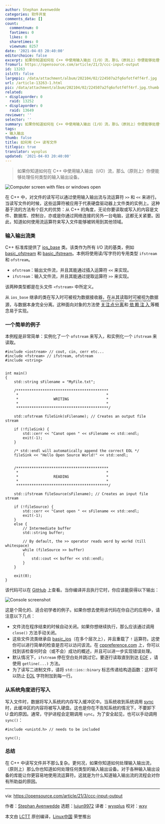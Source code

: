 ```yaml
---
author: Stephan Avenwedde
categories: 软件开发
comments_data: []
count:
  commentnum: 0
  favtimes: 0
  likes: 0
  sharetimes: 0
  viewnum: 8257
date: '2021-04-03 20:40:00'
editorchoice: false
excerpt: 如果你知道如何在 C++ 中使用输入输出（I/O）流，那么（原则上）你便能够处理任何类型的输入输出设备。
fromurl: https://opensource.com/article/21/3/ccc-input-output
id: 13263
islctt: false
largepic: /data/attachment/album/202104/02/224507a2fq6ofotf4ff4rf.jpg
url: /article-13263-1.html
pic: /data/attachment/album/202104/02/224507a2fq6ofotf4ff4rf.jpg.thumb.jpg
related:
- displayorder: 0
  raid: 13252
- displayorder: 0
  raid: 13649
reviewer: ''
selector: ''
summary: 如果你知道如何在 C++ 中使用输入输出（I/O）流，那么（原则上）你便能够处理任何类型的输入输出设备。
tags:
- 输入输出
thumb: false
title: 如何用 C++ 读写文件
titlepic: true
translator: wyxplus
updated: '2021-04-03 20:40:00'
---
```



> 
> 如果你知道如何在 C++ 中使用输入输出（I/O）流，那么（原则上）你便能够处理任何类型的输入输出设备。
> 
> 
> 


![](/data/attachment/album/202104/02/224507a2fq6ofotf4ff4rf.jpg "Computer screen with files or windows open")


在 C++ 中，对文件的读写可以通过使用输入输出流与流运算符 `>>` 和 `<<` 来进行。当读写文件的时候，这些运算符被应用于代表硬盘驱动器上文件类的实例上。这种基于流的方法有个巨大的优势：从 C++ 的角度，无论你要读取或写入的内容是文件、数据库、控制台，亦或是你通过网络连接的另外一台电脑，这都无关紧要。因此，知道如何使用流运算符来写入文件能够被转用到其他领域。


### 输入输出流类


C++ 标准库提供了 [ios\_base](https://en.cppreference.com/w/cpp/io/ios_base) 类。该类作为所有 I/O 流的基类，例如 [basic\_ofstream](https://en.cppreference.com/w/cpp/io/basic_ofstream) 和 [basic\_ifstream](https://en.cppreference.com/w/cpp/io/basic_ifstream)。本例将使用读/写字符的专用类型 `ifstream` 和 `ofstream`。


* `ofstream`：输出文件流，并且其能通过插入运算符 `<<` 来实现。
* `ifstream`：输入文件流，并且其能通过提取运算符 `>>` 来实现。


该两种类型都是在头文件 `<fstream>` 中所定义。


从 `ios_base` 继承的类在写入时可被视为数据接收器，在从其读取时可被视为数据源，与数据本身完全分离。这种面向对象的方法使 <ruby> <a href="https://en.wikipedia.org/wiki/Separation_of_concerns">  关注点分离 </a> <rt>  separation of concerns </rt></ruby> 和 <ruby> <a href="https://en.wikipedia.org/wiki/Dependency_injection">  依赖注入 </a> <rt>  dependency injection </rt></ruby> 等概念易于实现。


### 一个简单的例子


本例程是非常简单：实例化了一个 `ofstream` 来写入，和实例化一个 `ifstream` 来读取。



```
#include <iostream> // cout, cin, cerr etc...
#include <fstream> // ifstream, ofstream
#include <string>


int main()
{
    std::string sFilename = "MyFile.txt";    

    /******************************************
     *                                        *
     *                WRITING                 *
     *                                        *
     ******************************************/

    std::ofstream fileSink(sFilename); // Creates an output file stream

    if (!fileSink) {
        std::cerr << "Canot open " << sFilename << std::endl;
        exit(-1);
    }

    /* std::endl will automatically append the correct EOL */
    fileSink << "Hello Open Source World!" << std::endl;


    /******************************************
     *                                        *
     *                READING                 *
     *                                        *
     ******************************************/
   
    std::ifstream fileSource(sFilename); // Creates an input file stream

    if (!fileSource) {
        std::cerr << "Canot open " << sFilename << std::endl;
        exit(-1);
    }
    else {
        // Intermediate buffer
        std::string buffer;

        // By default, the >> operator reads word by workd (till whitespace)
        while (fileSource >> buffer)
        {
            std::cout << buffer << std::endl;
        }
    }

    exit(0);
}

```

该代码可以在 [GitHub](https://github.com/hANSIc99/cpp_input_output) 上查看。当你编译并且执行它时，你应该能获得以下输出：


![Console screenshot](/data/attachment/album/202104/02/224559znrekkvosgldny2v.png "Console screenshot")


这是个简化的、适合初学者的例子。如果你想去使用该代码在你自己的应用中，请注意以下几点：


* 文件流在程序结束的时候自动关闭。如果你想继续执行，那么应该通过调用 `close()` 方法手动关闭。
* 这些文件流类继承自 [basic\_ios](https://en.cppreference.com/w/cpp/io/basic_ios)（在多个层次上），并且重载了 `!` 运算符。这使你可以进行简单的检查是否可以访问该流。在 [cppreference.com](https://en.cppreference.com/w/cpp/io/basic_ios/operator!) 上，你可以找到该检查何时会（或不会）成功的概述，并且可以进一步实现错误处理。
* 默认情况下，`ifstream` 停在空白处并跳过它。要逐行读取直到到达 [EOF](https://en.wikipedia.org/wiki/Newline) ，请使用 `getline(...)` 方法。
* 为了读写二进制文件，请将 `std::ios::binary` 标志传递给构造函数：这样可以防止 [EOL](https://en.wikipedia.org/wiki/Newline) 字符附加到每一行。


### 从系统角度进行写入


写入文件时，数据将写入系统的内存写入缓冲区中。当系统收到系统调用 [sync](https://en.wikipedia.org/wiki/Sync_%28Unix%29) 时，此缓冲区的内容将被写入硬盘。这也是你在不告知系统的情况下，不要卸下 U 盘的原因。通常，守护进程会定期调用 `sync`。为了安全起见，也可以手动调用 `sync()`：



```
#include <unistd.h> // needs to be included

sync();

```

### 总结


在 C++ 中读写文件并不那么复杂。更何况，如果你知道如何处理输入输出流，（原则上）那么你也知道如何处理任何类型的输入输出设备。对于各种输入输出设备的库能让你更容易地使用流运算符。这就是为什么知道输入输出流的流程会对你有所助益的原因。




---


via: <https://opensource.com/article/21/3/ccc-input-output>


作者：[Stephan Avenwedde](https://opensource.com/users/hansic99) 选题：[lujun9972](https://github.com/lujun9972) 译者：[wyxplus](https://github.com/wyxplus) 校对：[wxy](https://github.com/wxy)


本文由 [LCTT](https://github.com/LCTT/TranslateProject) 原创编译，[Linux中国](https://linux.cn/) 荣誉推出